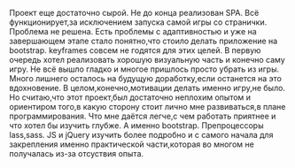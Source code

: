 Проект еще достаточно сырой. Не до конца реализован SPA. Всё функционирует,за исключением запуска самой игры со странички. 
Проблема не решена. Есть проблемы с адаптивностью и уже на завершающем этапе стало понятно,что стоило делать приложение на bootstrap.
keyframes совсем не годятся для этих целей. В первую очередь хотел реализовать хорошую визуальную часть и конечно саму игру. 
Не всё вышло гладко и многое пришлось просто убрать из игры. Много лишнего осталось на будущую доработку,если останется на это вдохновение. В целом,конечно,мотивации делать именно игру,не было. Но считаю,что этот проект,был достаточно неплохим опытом и ориентиром того,в какую сторону стоит лично мне развиваться,в плане программирования. Что мне даётся легче,с чем работать приятнее и что хотел бы изучить глубже. А именно bootstrap. Препроцессоры lass,sass. JS и jQuery изучить более подробно и с самого начала для закрепления именно практической части,которая во многом не получалась из-за отсуствия опыта.  
